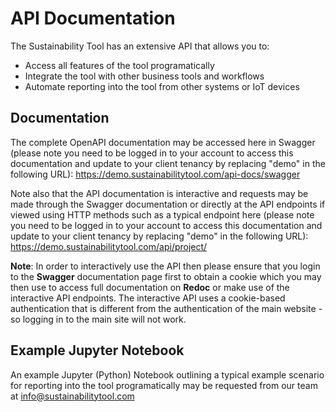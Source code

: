 # API Documentation

The Sustainability Tool has an extensive API that allows you to:
* Access all features of the tool programatically
* Integrate the tool with other business tools and workflows
* Automate reporting into the tool from other systems or IoT devices

## Documentation

The complete OpenAPI documentation may be accessed here in Swagger (please note you need to be logged in to your account to access this documentation and update to your client tenancy by replacing "demo" in the following URL): https://demo.sustainabilitytool.com/api-docs/swagger

Note also that the API documentation is interactive and requests may be made through the Swagger documentation or directly at the API endpoints if viewed using HTTP methods such as a typical endpoint here (please note you need to be logged in to your account to access this documentation and update to your client tenancy by replacing "demo" in the following URL): <https://demo.sustainabilitytool.com/api/project/>

**Note**: In order to interactively use the API then please ensure that you login to the __Swagger__ documentation page first to obtain a cookie which you may then use to access full documentation on __Redoc__ or make use of the interactive API endpoints. The interactive API uses a cookie-based authentication that is different from the authentication of the main website - so logging in to the main site will not work.

## Example Jupyter Notebook

An example Jupyter (Python) Notebook outlining a typical example scenario for reporting into the tool programatically may be requested from our team at info@sustainabilitytool.com
